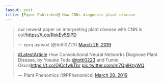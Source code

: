 ```yaml
---
layout: post
title: [Paper Published] How CNNs diagnosis plant disease
---
```


<blockquote class="twitter-tweet" data-lang="en"><p lang="en" dir="ltr">our newest paper on interpreting plant disease with CNN is out!<a href="https://t.co/RokEv5SlPD">https://t.co/RokEv5SlPD</a></p>&mdash; ɐpoʇ ǝʞnsoʎ (@totti0223) <a href="https://twitter.com/totti0223/status/1110538297288343552?ref_src=twsrc%5Etfw">March 26, 2019</a></blockquote> <script async src="https://platform.twitter.com/widgets.js" charset="utf-8"></script> 

<blockquote class="twitter-tweet" data-lang="en"><p lang="en" dir="ltr"><a href="https://twitter.com/hashtag/LatestArticle?src=hash&amp;ref_src=twsrc%5Etfw">#LatestArticle</a> How Convolutional Neural Networks Diagnose Plant Disease, by Yosuke Toda <a href="https://twitter.com/totti0223?ref_src=twsrc%5Etfw">@totti0223</a> and Fumio Okura<a href="https://t.co/OjCcfwkTbr">https://t.co/OjCcfwkTbr</a> <a href="https://t.co/m7QplHzyWQ">pic.twitter.com/m7QplHzyWQ</a></p>&mdash; Plant Phenomics (@PPhenomics) <a href="https://twitter.com/PPhenomics/status/1111176107888263169?ref_src=twsrc%5Etfw">March 28, 2019</a></blockquote> <script async src="https://platform.twitter.com/widgets.js" charset="utf-8"></script> 